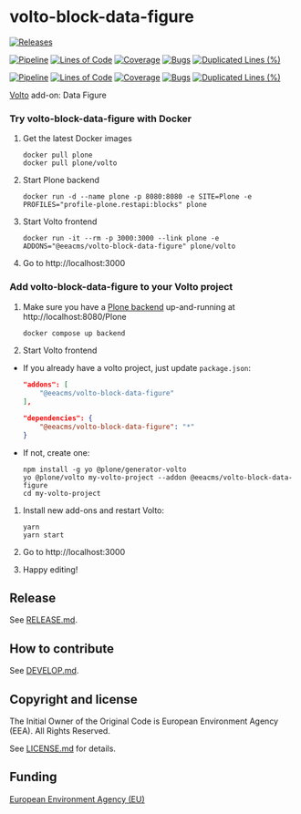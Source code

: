 # volto-block-data-figure

[![Releases](https://img.shields.io/github/v/release/eea/volto-block-data-figure)](https://github.com/eea/volto-block-data-figure/releases)

[![Pipeline](https://ci.eionet.europa.eu/buildStatus/icon?job=volto-addons%2Fvolto-block-data-figure%2Fmaster&subject=master)](https://ci.eionet.europa.eu/view/Github/job/volto-addons/job/volto-block-data-figure/job/master/display/redirect)
[![Lines of Code](https://sonarqube.eea.europa.eu/api/project_badges/measure?project=volto-block-data-figure-master&metric=ncloc)](https://sonarqube.eea.europa.eu/dashboard?id=volto-block-data-figure-master)
[![Coverage](https://sonarqube.eea.europa.eu/api/project_badges/measure?project=volto-block-data-figure-master&metric=coverage)](https://sonarqube.eea.europa.eu/dashboard?id=volto-block-data-figure-master)
[![Bugs](https://sonarqube.eea.europa.eu/api/project_badges/measure?project=volto-block-data-figure-master&metric=bugs)](https://sonarqube.eea.europa.eu/dashboard?id=volto-block-data-figure-master)
[![Duplicated Lines (%)](https://sonarqube.eea.europa.eu/api/project_badges/measure?project=volto-block-data-figure-master&metric=duplicated_lines_density)](https://sonarqube.eea.europa.eu/dashboard?id=volto-block-data-figure-master)

[![Pipeline](https://ci.eionet.europa.eu/buildStatus/icon?job=volto-addons%2Fvolto-block-data-figure%2Fdevelop&subject=develop)](https://ci.eionet.europa.eu/view/Github/job/volto-addons/job/volto-block-data-figure/job/develop/display/redirect)
[![Lines of Code](https://sonarqube.eea.europa.eu/api/project_badges/measure?project=volto-block-data-figure-develop&metric=ncloc)](https://sonarqube.eea.europa.eu/dashboard?id=volto-block-data-figure-develop)
[![Coverage](https://sonarqube.eea.europa.eu/api/project_badges/measure?project=volto-block-data-figure-develop&metric=coverage)](https://sonarqube.eea.europa.eu/dashboard?id=volto-block-data-figure-develop)
[![Bugs](https://sonarqube.eea.europa.eu/api/project_badges/measure?project=volto-block-data-figure-develop&metric=bugs)](https://sonarqube.eea.europa.eu/dashboard?id=volto-block-data-figure-develop)
[![Duplicated Lines (%)](https://sonarqube.eea.europa.eu/api/project_badges/measure?project=volto-block-data-figure-develop&metric=duplicated_lines_density)](https://sonarqube.eea.europa.eu/dashboard?id=volto-block-data-figure-develop)

[Volto](https://github.com/plone/volto) add-on: Data Figure

### Try volto-block-data-figure with Docker

1. Get the latest Docker images

   ```
   docker pull plone
   docker pull plone/volto
   ```

1. Start Plone backend
   ```
   docker run -d --name plone -p 8080:8080 -e SITE=Plone -e PROFILES="profile-plone.restapi:blocks" plone
   ```

1. Start Volto frontend

   ```
   docker run -it --rm -p 3000:3000 --link plone -e ADDONS="@eeacms/volto-block-data-figure" plone/volto
   ```

1. Go to http://localhost:3000

### Add volto-block-data-figure to your Volto project

1. Make sure you have a [Plone backend](https://plone.org/download) up-and-running at http://localhost:8080/Plone

   ```Bash
   docker compose up backend
   ```

1. Start Volto frontend

* If you already have a volto project, just update `package.json`:

   ```JSON
   "addons": [
       "@eeacms/volto-block-data-figure"
   ],

   "dependencies": {
       "@eeacms/volto-block-data-figure": "*"
   }
   ```

* If not, create one:

   ```
   npm install -g yo @plone/generator-volto
   yo @plone/volto my-volto-project --addon @eeacms/volto-block-data-figure
   cd my-volto-project
   ```

1. Install new add-ons and restart Volto:

   ```
   yarn
   yarn start
   ```

1. Go to http://localhost:3000

1. Happy editing!

## Release

See [RELEASE.md](https://github.com/eea/volto-block-data-figure/blob/master/RELEASE.md).

## How to contribute

See [DEVELOP.md](https://github.com/eea/volto-block-data-figure/blob/master/DEVELOP.md).

## Copyright and license

The Initial Owner of the Original Code is European Environment Agency (EEA).
All Rights Reserved.

See [LICENSE.md](https://github.com/eea/volto-block-data-figure/blob/master/LICENSE.md) for details.

## Funding

[European Environment Agency (EU)](http://eea.europa.eu)
